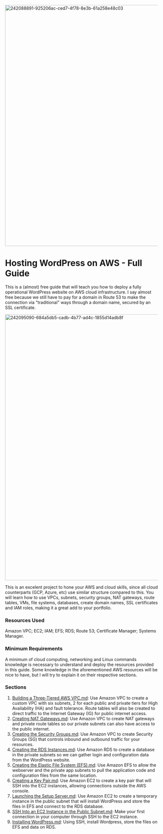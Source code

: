 <img width="794" alt="242088891-925206ac-ced7-4f78-8e3b-61a258e48c03" src="https://github.com/leorickli/wordpress-aws/assets/106999054/45fa8e5c-1771-4554-8ba3-7dbf0cce1a55">

# Hosting WordPress on AWS - Full Guide

This is a (almost) free guide that will teach you how to deploy a fully operational WordPress website on AWS cloud infrastructure. I say almost free because we still have to pay for a domain in Route 53 to make the connection via "traditional" ways through a domain name, secured by an SSL certificate.

<img width="876" alt="242095090-684a5db5-cadb-4b77-ad4c-1855d14adb8f" src="https://github.com/leorickli/wordpress-aws/assets/106999054/35b82796-0e9a-4ca5-91ac-712964168ed0">

This is an excelent project to hone your AWS and cloud skills, since all cloud counterparts (GCP, Azure, etc) use similar structure compared to this. You will learn how to use VPCs, subnets, security groups, NAT gateways, route tables, VMs, file systems, databases, create domain names, SSL certificates and IAM roles, making it a great add to your portfolio.

### Resources Used

Amazon VPC; EC2; IAM; EFS; RDS; Route 53; Certificate Manager; Systems Manager.

### Minimum Requirements

A minimum of cloud computing, networking and Linux commands knowledge is necessary to understand and deploy the resources provided in this guide. Some knowledge in the aforementioned AWS resources will be nice to have, but I will try to explain it on their respective sections.

### Sections

01. [Building a Three-Tiered AWS VPC.md](https://github.com/Padmalebaka/wordpress-aws/files/15047782/01.-.Building.a.Three-Tiered.AWS.VPC.md): Use Amazon VPC to create a custom VPC with six subnets, 2 for each public and private tiers for High Availability (HA) and fault tolerance. Route tables will also be created to direct traffic to the Internet Gateway (IG) for public internet access.
02. [Creating NAT Gateways.md](https://github.com/Padmalebaka/wordpress-aws/files/15047785/02.-.Creating.NAT.Gateways.md): Use Amazon VPC to create NAT gateways and private route tables so our private subnets can also have access to the public internet.
03. [Creating the Security Groups.md](https://github.com/Padmalebaka/wordpress-aws/files/15047786/03.-.Creating.the.Security.Groups.md): Use Amazon VPC to create Security Groups (SG) that controls inbound and outbound traffic for your resources.
04. [Creating the RDS Instances.md](https://github.com/Padmalebaka/wordpress-aws/files/15047787/04.-.Creating.the.RDS.Instances.md): Use Amazon RDS to create a database in the private subnets so we can gather login and configuration data from the WordPress website.
05. [Creating the Elastic File System (EFS).md](https://github.com/Padmalebaka/wordpress-aws/files/15047789/05.-.Creating.the.Elastic.File.System.EFS.md): Use Amazon EFS to allow the webserver and the private app subnets to pull the application code and configuration files from the same location. 
06. [Creating a Key Pair.md](https://github.com/Padmalebaka/wordpress-aws/files/15047790/06.-.Creating.a.Key.Pair.md): Use Amazon EC2 to create a key pair that will SSH into the EC2 instances, allowing connections outside the AWS console.
07. [Launching the Setup Server.md](https://github.com/Padmalebaka/wordpress-aws/files/15047792/07.-.Launching.the.Setup.Server.md): Use Amazon EC2 to create a temporary instance in the public subnet that will install WordPress and store the files in EFS and connect to the RDS database.
08. [SSH Into an EC2 Instance in the Public Subnet.md](https://github.com/Padmalebaka/wordpress-aws/files/15047793/08.-.SSH.Into.an.EC2.Instance.in.the.Public.Subnet.md): Make your first connection in your computer through SSH to the EC2 instance.
09. [Installing WordPress.md](https://github.com/Padmalebaka/wordpress-aws/files/15047794/09.-.Installing.WordPress.md): Using SSH, install Wordpress, store the files on EFS and data on RDS.
